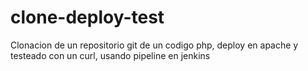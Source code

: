 # clone-deploy-test
Clonacion de un repositorio git de un codigo php, deploy en apache y testeado con un curl, usando pipeline en jenkins
